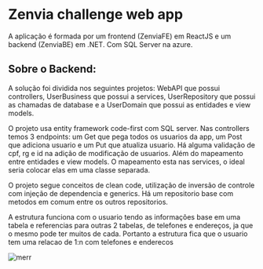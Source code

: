 # Zenvia challenge web app

A aplicação é formada por um frontend (ZenviaFE) em ReactJS e um backend (ZenviaBE) em .NET. Com SQL Server na azure.

## Sobre o Backend:

A solução foi dividida nos seguintes projetos: WebAPI que possui controllers, UserBusiness que possui a services, UserRepository que possui as
chamadas de database e a UserDomain que possui as entidades e view models.

O projeto usa entity framework code-first com SQL server. 
Nas controllers temos 3 endpoints: um Get que pega todos os usuarios da app, um Post que adiciona usuario e um Put que atualiza usuario.
Há alguma validação de cpf, rg e id na adição de modificação de usuarios. Além do mapeamento entre entidades e view models.
O mapeamento esta nas services, o ideal seria colocar elas em uma classe separada.

O projeto segue conceitos de clean code, utilização de inversão de controle com injeção de dependencia e generics.
Há um repositorio base com metodos em comum entre os outros repositorios.

A estrutura funciona com o usuario tendo as informações base em uma tabela e referencias para outras 2 tabelas, de telefones e endereços, ja que o mesmo pode ter muitos de cada.
Portanto a estrutura fica que o usuario tem uma relacao de 1:n com telefones e enderecos

![merr](https://user-images.githubusercontent.com/70178925/174519620-2c4dc831-b562-49be-8f72-da01b01553c7.png)
